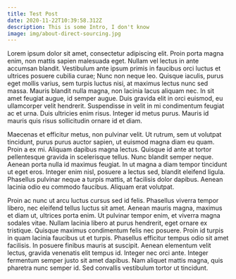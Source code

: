 ```yaml
---
title: Test Post
date: 2020-11-22T10:39:58.312Z
description: This is some Intro, I don't know
image: img/about-direct-sourcing.jpg
---
```

Lorem ipsum dolor sit amet, consectetur adipiscing elit. Proin porta magna enim, non mattis sapien malesuada eget. Nullam vel lectus in ante accumsan blandit. Vestibulum ante ipsum primis in faucibus orci luctus et ultrices posuere cubilia curae; Nunc non neque leo. Quisque iaculis, purus eget mollis varius, sem turpis luctus nisi, at maximus lectus nunc sed massa. Mauris blandit nulla magna, non lacinia lacus aliquam nec. In sit amet feugiat augue, id semper augue. Duis gravida elit in orci euismod, eu ullamcorper velit hendrerit. Suspendisse in velit in mi condimentum feugiat ac et urna. Duis ultricies enim risus. Integer id metus purus. Mauris id mauris quis risus sollicitudin ornare id et diam.

Maecenas et efficitur metus, non pulvinar velit. Ut rutrum, sem ut volutpat tincidunt, purus purus auctor sapien, ut euismod magna diam eu quam. Proin a ex mi. Aliquam dapibus magna lectus. Quisque id ante at tortor pellentesque gravida in scelerisque tellus. Nunc blandit semper neque. Aenean porta nulla id maximus feugiat. In ut magna a diam tempor tincidunt ut eget eros. Integer enim nisl, posuere a lectus sed, blandit eleifend ligula. Phasellus pulvinar neque a turpis mattis, at facilisis dolor dapibus. Aenean lacinia odio eu commodo faucibus. Aliquam erat volutpat.

Proin ac nunc ut arcu luctus cursus sed id felis. Phasellus viverra tempor libero, nec eleifend tellus luctus sit amet. Aenean mauris magna, maximus et diam ut, ultrices porta enim. Ut pulvinar tempor enim, et viverra magna sodales vitae. Nullam lacinia libero at purus hendrerit, eget ornare ex tristique. Quisque maximus condimentum felis nec posuere. Proin id turpis in quam lacinia faucibus ut et turpis. Phasellus efficitur tempus odio sit amet facilisis. In posuere finibus mauris at suscipit. Aenean elementum velit lectus, gravida venenatis elit tempus id. Integer nec orci ante. Integer fermentum semper justo sit amet dapibus. Nam aliquet mattis magna, quis pharetra nunc semper id. Sed convallis vestibulum tortor ut tincidunt.
